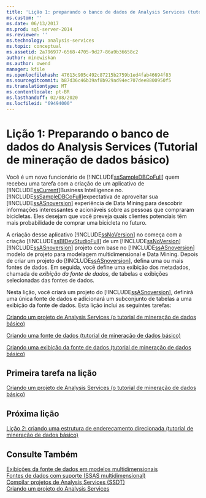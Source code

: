 ```yaml
---
title: 'Lição 1: preparando o banco de dados de Analysis Services (tutorial básico de Data Mining) | Microsoft Docs'
ms.custom: ''
ms.date: 06/13/2017
ms.prod: sql-server-2014
ms.reviewer: ''
ms.technology: analysis-services
ms.topic: conceptual
ms.assetid: 2a796977-6568-4705-9d27-86a9b36658c2
author: minewiskan
ms.author: owend
manager: kfile
ms.openlocfilehash: 47613c905c492c87215b2759b1ed4fab46694f83
ms.sourcegitcommit: b87d36c46b39af8b929ad94ec707dee8800950f5
ms.translationtype: MT
ms.contentlocale: pt-BR
ms.lasthandoff: 02/08/2020
ms.locfileid: "69494000"
---
```

# <a name="lesson-1-preparing-the-analysis-services-database-basic-data-mining-tutorial"></a>Lição 1: Preparando o banco de dados do Analysis Services (Tutorial de mineração de dados básico)
  Você é um novo funcionário de [!INCLUDE[ssSampleDBCoFull](../includes/sssampledbcofull-md.md)] quem recebeu uma tarefa com a criação de um aplicativo de [!INCLUDE[ssCurrent](../includes/sscurrent-md.md)]Business Intelligence no. [!INCLUDE[ssSampleDBCoFull](../includes/sssampledbcofull-md.md)]expectativa de aproveitar sua [!INCLUDE[ssASnoversion](../includes/ssasnoversion-md.md)] experiência de Data Mining para descobrir informações interessantes e acionáveis sobre as pessoas que compraram bicicletas. Eles desejam que você preveja quais clientes potenciais têm mais probabilidade de comprar uma bicicleta no futuro.  
  
 A criação desse aplicativo [!INCLUDE[ssNoVersion](../includes/ssnoversion-md.md)] no começa com a criação [!INCLUDE[ssBIDevStudioFull](../includes/ssbidevstudiofull-md.md)] de um [!INCLUDE[ssNoVersion](../includes/ssnoversion-md.md)] [!INCLUDE[ssASnoversion](../includes/ssasnoversion-md.md)] projeto com base no [!INCLUDE[ssASnoversion](../includes/ssasnoversion-md.md)] modelo de projeto para modelagem multidimensional e Data Mining. Depois de criar um projeto do [!INCLUDE[ssASnoversion](../includes/ssasnoversion-md.md)], defina uma ou mais fontes de dados. Em seguida, você define uma exibição dos metadados, chamada de *exibição da fonte de dados*, de tabelas e exibições selecionadas das fontes de dados.  
  
 Nesta lição, você criará um projeto do [!INCLUDE[ssASnoversion](../includes/ssasnoversion-md.md)], definirá uma única fonte de dados e adicionará um subconjunto de tabelas a uma exibição da fonte de dados. Esta lição inclui as seguintes tarefas:  
  
 [Criando um projeto de Analysis Services &#40;o tutorial de mineração de dados básico&#41;](../../2014/tutorials/creating-an-analysis-services-project-basic-data-mining-tutorial.md)  
  
 [Criando uma fonte de dados &#40;tutorial de mineração de dados básico&#41;](../../2014/tutorials/creating-a-data-source-basic-data-mining-tutorial.md)  
  
 [Criando uma exibição da fonte de dados &#40;tutorial de mineração de dados básico&#41;](../../2014/tutorials/creating-a-data-source-view-basic-data-mining-tutorial.md)  
  
## <a name="first-task-in-lesson"></a>Primeira tarefa na lição  
 [Criando um projeto de Analysis Services &#40;o tutorial de mineração de dados básico&#41;](../../2014/tutorials/creating-an-analysis-services-project-basic-data-mining-tutorial.md)  
  
## <a name="next-lesson"></a>Próxima lição  
 [Lição 2: criando uma estrutura de endereçamento direcionada &#40;tutorial de mineração de dados básico&#41;](../../2014/tutorials/lesson-2-building-a-targeted-mailing-structure-basic-data-mining-tutorial.md)  
  
## <a name="see-also"></a>Consulte Também  
 [Exibições da fonte de dados em modelos multidimensionais](https://docs.microsoft.com/analysis-services/multidimensional-models/data-source-views-in-multidimensional-models)   
 [Fontes de dados com suporte &#40;SSAS multidimensional&#41;](https://docs.microsoft.com/analysis-services/multidimensional-models/supported-data-sources-ssas-multidimensional)   
 [Compilar projetos de Analysis Services &#40;SSDT&#41;](https://docs.microsoft.com/analysis-services/multidimensional-models/build-analysis-services-projects-ssdt)   
 [Criando um projeto do Analysis Services](../analysis-services/lesson-1-1-creating-an-analysis-services-project.md)  
  
  
